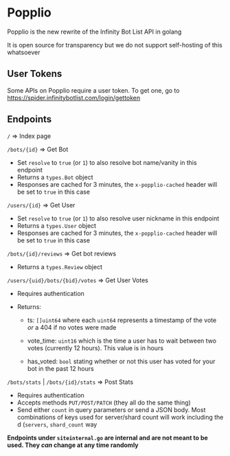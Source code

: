 # Popplio

Popplio is the new rewrite of the Infinity Bot List API in golang

It is open source for transparency but we do not support self-hosting of this whatsoever

## User Tokens

Some APIs on Popplio require a user token. To get one, go to https://spider.infinitybotlist.com/login/gettoken

## Endpoints

``/`` => Index page

``/bots/{id}`` => Get Bot

- Set ``resolve`` to ``true`` (or ``1``) to also resolve bot name/vanity in this endpoint
- Returns a ``types.Bot`` object
- Responses are cached for 3 minutes, the ``x-popplio-cached`` header will be set to ``true`` in this case

``/users/{id}`` => Get User

- Set ``resolve`` to ``true`` (or ``1``) to also resolve user nickname in this endpoint
- Returns a ``types.User`` object
- Responses are cached for 3 minutes, the ``x-popplio-cached`` header will be set to ``true`` in this case

``/bots/{id}/reviews`` => Get bot reviews

- Returns a ``types.Review`` object

``/users/{uid}/bots/{bid}/votes`` => Get User Votes

- Requires authentication
- Returns: 

	- ts: ``[]uint64`` where each ``uint64`` represents a timestamp of the vote *or* a 404 if no votes were made

	- vote_time: ``uint16`` which is the time a user has to wait between two votes (currently 12 hours). This value is in hours

	- has_voted: ``bool`` stating whether or not this user has voted for your bot in the past 12 hours

``/bots/stats`` | ``/bots/{id}/stats`` => Post Stats

- Requires authentication
- Accepts methods ``PUT/POST/PATCH`` (they all do the same thing)
- Send either ``count`` in query parameters or send a JSON body. Most combinations of keys used for server/shard count will work including the d (``servers``, ``shard_count`` way


**Endpoints under ``siteinternal.go`` are internal and are not meant to be used. They *can* change at any time randomly**
